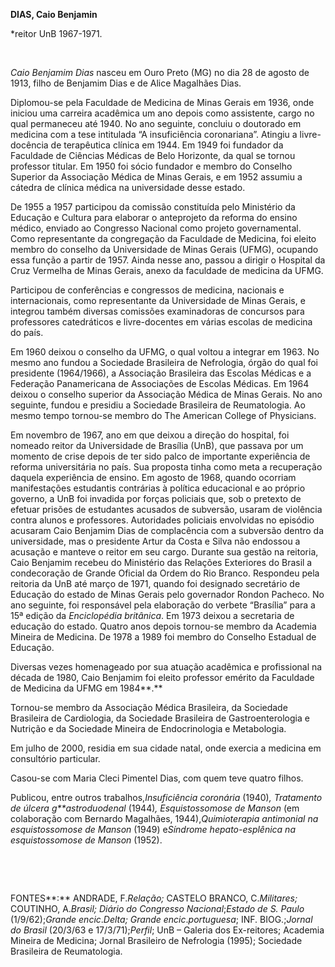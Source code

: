 **DIAS, Caio Benjamin**

\*reitor UnB 1967-1971.

 

*Caio Benjamim Dias* nasceu em Ouro Preto (MG) no dia 28 de agosto de
1913, filho de Benjamim Dias e de Alice Magalhães Dias.

Diplomou-se pela Faculdade de Medicina de Minas Gerais em 1936, onde
iniciou uma carreira acadêmica um ano depois como assistente, cargo no
qual permaneceu até 1940. No ano seguinte, concluiu o doutorado em
medicina com a tese intitulada “A insuficiência coronariana”. Atingiu a
livre-docência de terapêutica clínica em 1944. Em 1949 foi fundador da
Faculdade de Ciências Médicas de Belo Horizonte, da qual se tornou
professor titular. Em 1950 foi sócio fundador e membro do Conselho
Superior da Associação Médica de Minas Gerais, e em 1952 assumiu a
cátedra de clínica médica na universidade desse estado.

De 1955 a 1957 participou da comissão constituída pelo Ministério da
Educação e Cultura para elaborar o anteprojeto da reforma do ensino
médico, enviado ao Congresso Nacional como projeto governamental. Como
representante da congregação da Faculdade de Medicina, foi eleito membro
do conselho da Universidade de Minas Gerais (UFMG), ocupando essa função
a partir de 1957. Ainda nesse ano, passou a dirigir o Hospital da Cruz
Vermelha de Minas Gerais, anexo da faculdade de medicina da UFMG.

Participou de conferências e congressos de medicina, nacionais e
internacionais, como representante da Universidade de Minas Gerais, e
integrou também diversas comissões examinadoras de concursos para
professores catedráticos e livre-docentes em várias escolas de medicina
do país.

Em 1960 deixou o conselho da UFMG, o qual voltou a integrar em 1963. No
mesmo ano fundou a Sociedade Brasileira de Nefrologia, órgão do qual foi
presidente (1964/1966), a Associação Brasileira das Escolas Médicas e a
Federação Panamericana de Associações de Escolas Médicas. Em 1964 deixou
o conselho superior da Associação Médica de Minas Gerais. No ano
seguinte, fundou e presidiu a Sociedade Brasileira de Reumatologia. Ao
mesmo tempo tornou-se membro do The American College of Physicians.

Em novembro de 1967, ano em que deixou a direção do hospital, foi
nomeado reitor da Universidade de Brasília (UnB), que passava por um
momento de crise depois de ter sido palco de importante experiência de
reforma universitária no país. Sua proposta tinha como meta a
recuperação daquela experiência de ensino. Em agosto de 1968, quando
ocorriam manifestações estudantis contrárias à política educacional e ao
próprio governo, a UnB foi invadida por forças policiais que, sob o
pretexto de efetuar prisões de estudantes acusados de subversão, usaram
de violência contra alunos e professores. Autoridades policiais
envolvidas no episódio acusaram Caio Benjamim Dias de complacência com a
subversão dentro da universidade, mas o presidente Artur da Costa e
Silva não endossou a acusação e manteve o reitor em seu cargo. Durante
sua gestão na reitoria, Caio Benjamim recebeu do Ministério das Relações
Exteriores do Brasil a condecoração de Grande Oficial da Ordem do Rio
Branco. Respondeu pela reitoria da UnB até março de 1971, quando foi
designado secretário de Educação do estado de Minas Gerais pelo
governador Rondon Pacheco. No ano seguinte, foi responsável pela
elaboração do verbete “Brasília” para a 15ª edição da *Enciclopédia
britânica*. Em 1973 deixou a secretaria de educação do estado. Quatro
anos depois tornou-se membro da Academia Mineira de Medicina. De 1978 a
1989 foi membro do Conselho Estadual de Educação.

Diversas vezes homenageado por sua atuação acadêmica e profissional na
década de 1980, Caio Benjamim foi eleito professor emérito da Faculdade
de Medicina da UFMG em 1984**.**

Tornou-se membro da Associação Médica Brasileira, da Sociedade
Brasileira de Cardiologia, da Sociedade Brasileira de Gastroenterologia
e Nutrição e da Sociedade Mineira de Endocrinologia e Metabologia.

Em julho de 2000, residia em sua cidade natal, onde exercia a medicina
em consultório particular.

Casou-se com Maria Cleci Pimentel Dias, com quem teve quatro filhos.

Publicou, entre outros trabalhos,*Insuficiência coronária* (1940)*,
Tratamento de úlcera g**astroduodenal* (1944)*, Esquistossomose de
Manson* (em colaboração com Bernardo Magalhães, 1944),*Quimioterapia
antimonial na esquistossomose de Manson* (1949) e*Síndrome
hepato-esplênica na esquistossomose de Manson* (1952).

 

 

FONTES**:** ANDRADE, F.*Relação;* CASTELO BRANCO, C.*Militares;*
COUTINHO, A.*Brasil; Diário do Congresso Nacional*;*Estado de S. Paulo*
(1/9/62);*Grande encic*.*Delta; Grande encic*.*portuguesa*; INF.
BIOG.;*Jornal do Brasil* (20/3/63 e 17/3/71);*Perfil*; UnB – Galeria dos
Ex-reitores; Academia Mineira de Medicina; Jornal Brasileiro de
Nefrologia (1995); Sociedade Brasileira de Reumatologia.

 
